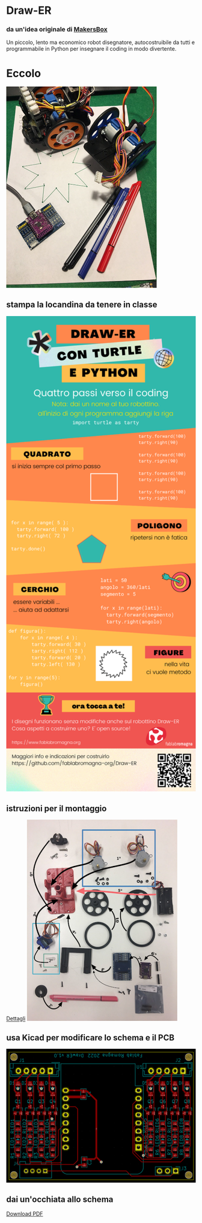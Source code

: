 # Draw-ER
### da un'idea originale di [MakersBox](https://www.instructables.com/Arduino-Drawing-Robot/)
Un piccolo, lento ma economico robot disegnatore, autocostruibile da tutti e programmabile in Python per insegnare il coding in modo divertente.

# Eccolo
<img src="Draw-ER.jpg" alt="Draw-ER" width="400"/>

## stampa la locandina da tenere in classe
<img src="Infografica.png" alt="Locandina" width="600"/>

## istruzioni per il montaggio
<a href="https://cutt.ly/montaggio-Draw-ER">Dettagli</a>
<img src="Componenti.png" alt="Componenti" width="400"/>


## usa Kicad per modificare lo schema e il PCB
<img src="Draw-ER-pcb.png" alt="PCB" width="600"/>

## dai un'occhiata allo schema
<a href="Schematic.pdf">Download PDF</a>
